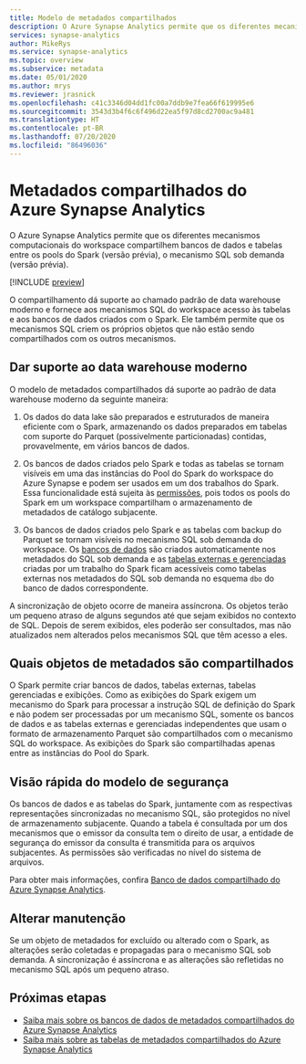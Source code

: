 ```yaml
---
title: Modelo de metadados compartilhados
description: O Azure Synapse Analytics permite que os diferentes mecanismos computacionais do workspace compartilhem bancos de dados e tabelas entre os pools do Spark (versão prévia), o mecanismo SQL sob demanda (versão prévia) e os pools de SQL.
services: synapse-analytics
author: MikeRys
ms.service: synapse-analytics
ms.topic: overview
ms.subservice: metadata
ms.date: 05/01/2020
ms.author: mrys
ms.reviewer: jrasnick
ms.openlocfilehash: c41c3346d04dd1fc00a7ddb9e7fea66f619995e6
ms.sourcegitcommit: 3543d3b4f6c6f496d22ea5f97d8cd2700ac9a481
ms.translationtype: HT
ms.contentlocale: pt-BR
ms.lasthandoff: 07/20/2020
ms.locfileid: "86496036"
---
```

# <a name="azure-synapse-analytics-shared-metadata"></a>Metadados compartilhados do Azure Synapse Analytics

O Azure Synapse Analytics permite que os diferentes mecanismos computacionais do workspace compartilhem bancos de dados e tabelas entre os pools do Spark (versão prévia), o mecanismo SQL sob demanda (versão prévia).

[!INCLUDE [preview](../includes/note-preview.md)]

O compartilhamento dá suporte ao chamado padrão de data warehouse moderno e fornece aos mecanismos SQL do workspace acesso às tabelas e aos bancos de dados criados com o Spark. Ele também permite que os mecanismos SQL criem os próprios objetos que não estão sendo compartilhados com os outros mecanismos.

## <a name="support-the-modern-data-warehouse"></a>Dar suporte ao data warehouse moderno

O modelo de metadados compartilhados dá suporte ao padrão de data warehouse moderno da seguinte maneira:

1. Os dados do data lake são preparados e estruturados de maneira eficiente com o Spark, armazenando os dados preparados em tabelas com suporte do Parquet (possivelmente particionadas) contidas, provavelmente, em vários bancos de dados.

2. Os bancos de dados criados pelo Spark e todas as tabelas se tornam visíveis em uma das instâncias do Pool do Spark do workspace do Azure Synapse e podem ser usados em um dos trabalhos do Spark. Essa funcionalidade está sujeita às [permissões](#security-model-at-a-glance), pois todos os pools do Spark em um workspace compartilham o armazenamento de metadados de catálogo subjacente.

3. Os bancos de dados criados pelo Spark e as tabelas com backup do Parquet se tornam visíveis no mecanismo SQL sob demanda do workspace. Os [bancos de dados](database.md) são criados automaticamente nos metadados do SQL sob demanda e as [tabelas externas e gerenciadas](table.md) criadas por um trabalho do Spark ficam acessíveis como tabelas externas nos metadados do SQL sob demanda no esquema `dbo` do banco de dados correspondente. 

<!--[INSERT PICTURE]-->

<!--__Figure 1 -__ Supporting the Modern Data Warehouse Pattern with shared metadata-->

A sincronização de objeto ocorre de maneira assíncrona. Os objetos terão um pequeno atraso de alguns segundos até que sejam exibidos no contexto de SQL. Depois de serem exibidos, eles poderão ser consultados, mas não atualizados nem alterados pelos mecanismos SQL que têm acesso a eles.

## <a name="which-metadata-objects-are-shared"></a>Quais objetos de metadados são compartilhados

O Spark permite criar bancos de dados, tabelas externas, tabelas gerenciadas e exibições. Como as exibições do Spark exigem um mecanismo do Spark para processar a instrução SQL de definição do Spark e não podem ser processadas por um mecanismo SQL, somente os bancos de dados e as tabelas externas e gerenciadas independentes que usam o formato de armazenamento Parquet são compartilhados com o mecanismo SQL do workspace. As exibições do Spark são compartilhadas apenas entre as instâncias do Pool do Spark.

## <a name="security-model-at-a-glance"></a>Visão rápida do modelo de segurança

Os bancos de dados e as tabelas do Spark, juntamente com as respectivas representações sincronizadas no mecanismo SQL, são protegidos no nível de armazenamento subjacente. Quando a tabela é consultada por um dos mecanismos que o emissor da consulta tem o direito de usar, a entidade de segurança do emissor da consulta é transmitida para os arquivos subjacentes. As permissões são verificadas no nível do sistema de arquivos.

Para obter mais informações, confira [Banco de dados compartilhado do Azure Synapse Analytics](database.md).

## <a name="change-maintenance"></a>Alterar manutenção

Se um objeto de metadados for excluído ou alterado com o Spark, as alterações serão coletadas e propagadas para o mecanismo SQL sob demanda. A sincronização é assíncrona e as alterações são refletidas no mecanismo SQL após um pequeno atraso.

## <a name="next-steps"></a>Próximas etapas

- [Saiba mais sobre os bancos de dados de metadados compartilhados do Azure Synapse Analytics](database.md)
- [Saiba mais sobre as tabelas de metadados compartilhados do Azure Synapse Analytics](table.md)

